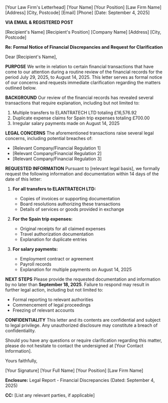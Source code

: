 [Your Law Firm's Letterhead]
[Your Name]
[Your Position]
[Law Firm Name]
[Address]
[City, Postcode]
[Email]
[Phone]
[Date: September 4, 2025]

**VIA EMAIL & REGISTERED POST**

[Recipient's Name]
[Recipient's Position]
[Company Name]
[Address]
[City, Postcode]

**Re: Formal Notice of Financial Discrepancies and Request for Clarification**

Dear [Recipient's Name],

**PURPOSE**
We write in relation to certain financial transactions that have come to our attention during a routine review of the financial records for the period July 29, 2025, to August 14, 2025. This letter serves as formal notice of our concerns and requests immediate clarification regarding the matters outlined below.

**BACKGROUND**
Our review of the financial records has revealed several transactions that require explanation, including but not limited to:

1. Multiple transfers to ELANTRATECH LTD totaling £16,576.92
2. Duplicate expense claims for Spain trip expenses totaling £700.00
3. Irregular salary payments made on August 14, 2025

**LEGAL CONCERNS**
The aforementioned transactions raise several legal concerns, including potential breaches of:
- [Relevant Company/Financial Regulation 1]
- [Relevant Company/Financial Regulation 2]
- [Relevant Company/Financial Regulation 3]

**REQUESTED INFORMATION**
Pursuant to [relevant legal basis], we formally request the following information and documentation within 14 days of the date of this letter:

1. **For all transfers to ELANTRATECH LTD:**
   - Copies of invoices or supporting documentation
   - Board resolutions authorizing these transactions
   - Details of services or goods provided in exchange

2. **For the Spain trip expenses:**
   - Original receipts for all claimed expenses
   - Travel authorization documentation
   - Explanation for duplicate entries

3. **For salary payments:**
   - Employment contract or agreement
   - Payroll records
   - Explanation for multiple payments on August 14, 2025

**NEXT STEPS**
Please provide the requested documentation and information by no later than **September 18, 2025**. Failure to respond may result in further legal action, including but not limited to:
- Formal reporting to relevant authorities
- Commencement of legal proceedings
- Freezing of relevant accounts

**CONFIDENTIALITY**
This letter and its contents are confidential and subject to legal privilege. Any unauthorized disclosure may constitute a breach of confidentiality.

Should you have any questions or require clarification regarding this matter, please do not hesitate to contact the undersigned at [Your Contact Information].

Yours faithfully,

[Your Signature]
[Your Full Name]
[Your Position]
[Law Firm Name]

**Enclosure:** Legal Report - Financial Discrepancies (Dated: September 4, 2025)

**CC:** [List any relevant parties, if applicable]
